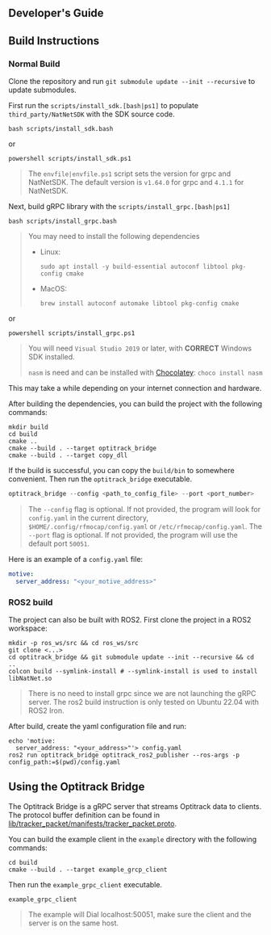 ## Developer's Guide

## Build Instructions

### Normal Build

Clone the repository and run `git submodule update --init --recursive` to update submodules.

First run the `scripts/install_sdk.[bash|ps1]` to populate `third_party/NatNetSDK` with the SDK source code.

```shell
bash scripts/install_sdk.bash
```

or

```shell
powershell scripts/install_sdk.ps1
```

> The `envfile|envfile.ps1` script sets the version for grpc and NatNetSDK. The default version is `v1.64.0` for grpc and `4.1.1` for NatNetSDK.

Next, build gRPC library with the `scripts/install_grpc.[bash|ps1]`


```shell
bash scripts/install_grpc.bash
```

> You may need to install the following dependencies 
> - Linux: 
>   ```
>   sudo apt install -y build-essential autoconf libtool pkg-config cmake 
>   ```
> - MacOS: 
>   ```
>   brew install autoconf automake libtool pkg-config cmake
>   ```

or

```shell
powershell scripts/install_grpc.ps1
```

> You will need `Visual Studio 2019` or later, with **CORRECT** Windows SDK installed.
> 
> `nasm` is need and can be installed with [Chocolatey](https://chocolatey.org/install): `choco install nasm`

This may take a while depending on your internet connection and hardware.

After building the dependencies, you can build the project with the following commands:

```shell
mkdir build
cd build
cmake ..
cmake --build . --target optitrack_bridge
cmake --build . --target copy_dll
```

If the build is successful, you can copy the `build/bin` to somewhere convenient. Then run the `optitrack_bridge` executable.


```powershell
optitrack_bridge --config <path_to_config_file> --port <port_number>
```

> The `--config` flag is optional. If not provided, the program will look for `config.yaml` in the current directory, `$HOME/.config/rfmocap/config.yaml` or `/etc/rfmocap/config.yaml`.
> The `--port` flag is optional. If not provided, the program will use the default port `50051`.

Here is an example of a `config.yaml` file:

```yaml
motive:
  server_address: "<your_motive_address>"
```

### ROS2 build

The project can also be built with ROS2. First clone the project in a ROS2 workspace:

```shell
mkdir -p ros_ws/src && cd ros_ws/src
git clone <...>
cd optitrack_bridge && git submodule update --init --recursive && cd ..
colcon build --symlink-install # --symlink-install is used to install libNatNet.so
```

> There is no need to install grpc since we are not launching the gRPC server.
> The ros2 build instruction is only tested on Ubuntu 22.04 with ROS2 Iron.

After build, create the yaml configuration file and run:

```shell
echo 'motive:
  server_address: "<your_address>"'> config.yaml
ros2 run optitrack_bridge optitrack_ros2_publisher --ros-args -p config_path:=$(pwd)/config.yaml
```

## Using the Optitrack Bridge

The Optitrack Bridge is a gRPC server that streams Optitrack data to clients. The protocol buffer definition can be found in [lib/tracker_packet/manifests/tracker_packet.proto](./lib/tracker_packet/manifests/tracker_packet.proto).

You can build the example client in the `example` directory with the following commands:

```shell
cd build
cmake --build . --target example_grcp_client
```

Then run the `example_grpc_client` executable.

```shell
example_grpc_client
```

> The example will Dial localhost:50051, make sure the client and the server is on the same host.